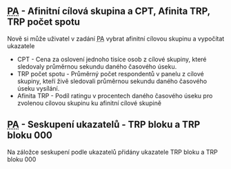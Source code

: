 ﻿---
categories: [fenix]
layout: fenix
---

## <abbr title="Postanalýza">PA</abbr> - Afinitní cílová skupina a CPT, Afinita TRP, TRP počet spotu
Nově si může uživatel v zadání <abbr title="Postanalýza">PA</abbr> vybrat afinitní cílovou skupinu a vypočítat ukazatele 
<ul>
<li>CPT - Cena za oslovení jednoho tisíce osob z cílové skupiny, které sledovaly průměrnou sekundu daného časového úseku. </li>
<li>TRP počet spotu - Průměrný počet respondentů v panelu z cílové skupiny, kteří živě sledovali průměrnou sekundu daného časového úseku vysílání.</li>
<li>Afinita TRP - Podíl ratingu v procentech daného časového úseku pro zvolenou cílovou skupinu ku afinitní cílové skupině</li>
</ul>

## <abbr title="Postanalýza">PA</abbr> - Seskupení ukazatelů - TRP bloku a TRP bloku 000 
Na záložce seskupení podle ukazatelů přidány ukazatele TRP bloku a TRP bloku 000

